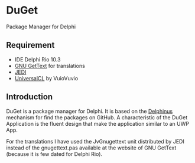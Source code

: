 # DuGet
Package Manager for Delphi

## Requirement
- IDE Delphi Rio 10.3
- [GNU GetText](http://dxgettext.po.dk/Home) for translations
- [JEDI](https://github.com/project-jedi)
- [UniversalCL](https://github.com/VuioVuio/UniversalCL) by VuioVuvio

## Introduction
DuGet is a package manager for Delphi.
It is based on the [Delphinus](https://github.com/Memnarch/Delphinus) mechanism for find the packages on GitHub.
A characteristic of the DuGet Application is the fluent design that make the application similar to an UWP App.

For the translations I have used the JvGnugettext unit distributed by JEDI instead of the gnugettext.pas available at the website of GNU GetText (because it is few dated for Delphi Rio).
